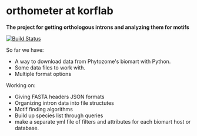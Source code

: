 # orthometer at korflab
**The project for getting orthologous introns and analyzing them for motifs**

[![Build Status](https://travis-ci.org/DarthGecko/orthometer.svg?branch=master)](https://travis-ci.org/DarthGecko/orthometer)

So far we have:
* A way to download data from Phytozome's biomart with Python.
* Some data files to work with.
* Multiple format options

Working on:
* Giving FASTA headers JSON formats
* Organizing intron data into file structutes
* Motif finding algorithms
* Build up species list through queries
* make a separate yml file of filters and attributes for each biomart host or database.

